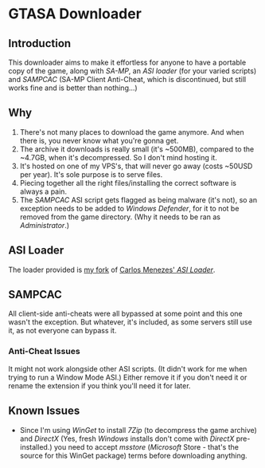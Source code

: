 # GTASA Downloader

## Introduction

This downloader aims to make it effortless for anyone to have a portable copy of the game, along with *SA-MP*, an *ASI loader* (for your varied scripts) and *SAMPCAC* (SA-MP Client Anti-Cheat, which is discontinued, but still works fine and is better than nothing...)

## Why

1. There's not many places to download the game anymore. And when there is, you never know what you're gonna get.
2. The archive it downloads is really small (it's ~500MB), compared to the ~4.7GB, when it's decompressed. So I don't mind hosting it.
3. It's hosted on one of my VPS's, that will never go away (costs ~50USD per year). It's sole purpose is to serve files.
4. Piecing together all the right files/installing the correct software is always a pain.
5. The *SAMPCAC* ASI script gets flagged as being malware (it's not), so an exception needs to be added to *Windows Defender*, for it to not be removed from the game directory. (Why it needs to be ran as *Administrator*.)

## ASI Loader

The loader provided is [my fork](https://github.com/viruxe/sa-asi-loader) of [Carlos Menezes' *ASI Loader*](https://github.com/carlos-menezes/sa-asi-loader).

## SAMPCAC

All client-side anti-cheats were all bypassed at some point and this one wasn't the exception. But whatever, it's included, as some servers still use it, as not everyone can bypass it.

### Anti-Cheat Issues

It might not work alongside other ASI scripts. (It didn't work for me when trying to run a Window Mode ASI.)
Either remove it if you don't need it or rename the extension if you think you'll need it for later.

## Known Issues

- Since I'm using *WinGet* to install *7Zip* (to decompress the game archive) and *DirectX* (Yes, fresh *Windows* installs don't come with *DirectX* pre-installed.) you need to accept *msstore* (*Microsoft* Store - that's the source for this WinGet package) terms before downloading anything.
